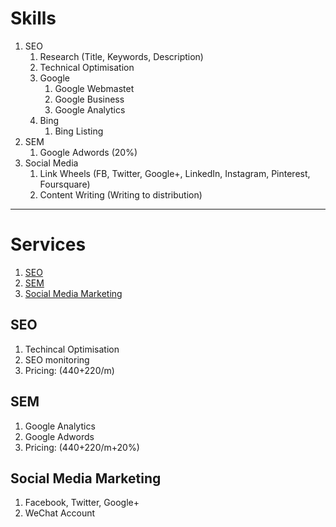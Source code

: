 # Skills

1. SEO
    1. Research (Title, Keywords, Description)
    1. Technical Optimisation
    1. Google
        1. Google Webmastet
        1. Google Business
        1. Google Analytics
    1. Bing
        1. Bing Listing
1. SEM
    1. Google Adwords (20%)
1. Social Media
    1. Link Wheels (FB, Twitter, Google+, LinkedIn, Instagram, Pinterest, Foursquare)
    1. Content Writing (Writing to distribution)

---

# Services
1. [SEO](#seo)
1. [SEM](#sem)
1. [Social Media Marketing](#social-media-marketing)

## SEO 
1. Techincal Optimisation
1. SEO monitoring
1. Pricing: (440+220/m)

## SEM
1. Google Analytics
1. Google Adwords
1. Pricing: (440+220/m+20%)

## Social Media Marketing
1. Facebook, Twitter, Google+
1. WeChat Account